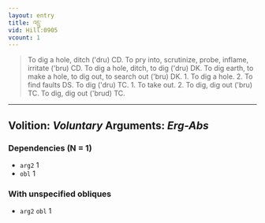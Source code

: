 ```yaml
---
layout: entry
title: འདྲུ་
vid: Hill:0905
vcount: 1
---
```

> To dig a hole, ditch ('dru) CD\. To pry into, scrutinize, probe, inflame, irritate ('bru) CD\. To dig a hole, ditch, to dig ('dru) DK\. To dig earth, to make a hole, to dig out, to search out ('bru) DK\. 1\. To dig a hole\. 2\. To find faults DS\. To dig ('dru) TC\. 1\. To take out\. 2\. To dig, dig out ('bru) TC\. To dig, dig out ('brud) TC\.

---
Volition: _Voluntary_
Arguments: _Erg-Abs_
---

### Dependencies (N = 1)
* `arg2` 1
* `obl` 1


### With unspecified obliques
* `arg2` `obl` 1
